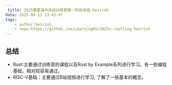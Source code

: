 ```yaml
---
 title: 2025春夏操作系统训练营第一阶段总结-heirish
date: 2025-04-13 23:43:47
tags:
    - author:heirish
    - repo:https://github.com/LearningOS/2025s-rustling-heirish
---
```


## 总结
  - Rust:主要通过训练营的课程以及Rust by Example系列进行学习。有一些编程基础，相对较容易通过。
  - RISC-V基础：主要通过B站视频进行学习, 了解了一些基本的概念。
